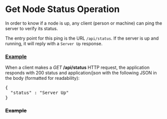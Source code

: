 # Get Node Status Operation

In order to know if a node is up, any client (person or machine) can
ping the server to verify its status.

The entry point for this ping is the URL `/api/status`. If the server is
up and running, it will reply with a `Server Up` response.

### [Example](- "server-up c:status=Unimplemented")

When a client makes a _GET_ **/api/status**
HTTP request, the application
responds with 200 status and
application/json with the following 
JSON in the body (formatted for readability):

<div><pre>{
  "status" : "Server Up"
}</pre></div>

### ~~Example~~
